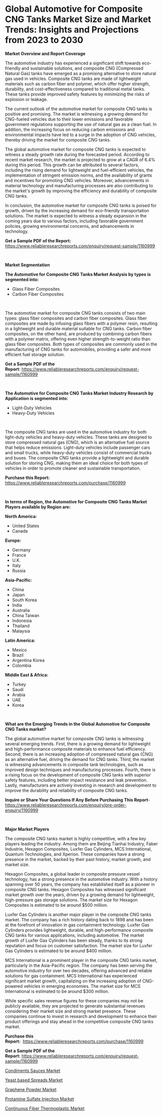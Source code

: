 <p><h1>Global Automotive for Composite CNG Tanks Market Size and Market Trends: Insights and Projections from 2023 to 2030</h1></p><p><strong>Market Overview and Report Coverage</strong></p>
<p><p>The automotive industry has experienced a significant shift towards eco-friendly and sustainable solutions, and composite CNG (Compressed Natural Gas) tanks have emerged as a promising alternative to store natural gas used in vehicles. Composite CNG tanks are made of lightweight materials such as carbon fiber and polymer, which offer higher strength, durability, and cost-effectiveness compared to traditional metal tanks. These tanks provide improved safety features by minimizing the risks of explosion or leakage.</p><p>The current outlook of the automotive market for composite CNG tanks is positive and promising. The market is witnessing a growing demand for CNG-fueled vehicles due to their lower emissions and favorable government regulations supporting the use of natural gas as a clean fuel. In addition, the increasing focus on reducing carbon emissions and environmental impacts have led to a surge in the adoption of CNG vehicles, thereby driving the market for composite CNG tanks.</p><p>The global automotive market for composite CNG tanks is expected to witness a steady growth rate during the forecasted period. According to recent market research, the market is projected to grow at a CAGR of 6.4% during this period. This growth can be attributed to several factors, including the rising demand for lightweight and fuel-efficient vehicles, the implementation of stringent emission norms, and the availability of grants and incentives for promoting CNG vehicles. Moreover, advancements in material technology and manufacturing processes are also contributing to the market's growth by improving the efficiency and durability of composite CNG tanks.</p><p>In conclusion, the automotive market for composite CNG tanks is poised for growth, driven by the increasing demand for eco-friendly transportation solutions. The market is expected to witness a steady expansion in the coming years due to various factors, including favorable government policies, growing environmental concerns, and advancements in technology.</p></p>
<p><strong>Get a Sample PDF of the Report:</strong> <a href="https://www.reliableresearchreports.com/enquiry/request-sample/1160999">https://www.reliableresearchreports.com/enquiry/request-sample/1160999</a></p>
<p>&nbsp;</p>
<p><strong>Market Segmentation</strong></p>
<p><strong>The Automotive for Composite CNG Tanks Market Analysis by types is segmented into:</strong></p>
<p><ul><li>Glass Fiber Composites</li><li>Carbon Fiber Composites</li></ul></p>
<p>&nbsp;</p>
<p><p>The automotive market for composite CNG tanks consists of two main types: glass fiber composites and carbon fiber composites. Glass fiber composites are made by infusing glass fibers with a polymer resin, resulting in a lightweight and durable material suitable for CNG tanks. Carbon fiber composites, on the other hand, are produced by combining carbon fibers with a polymer matrix, offering even higher strength-to-weight ratio than glass fiber composites. Both types of composites are commonly used in the manufacturing of CNG tanks for automobiles, providing a safer and more efficient fuel storage solution.</p></p>
<p><strong>Get a Sample PDF of the Report:</strong>&nbsp;<a href="https://www.reliableresearchreports.com/enquiry/request-sample/1160999">https://www.reliableresearchreports.com/enquiry/request-sample/1160999</a></p>
<p>&nbsp;</p>
<p><strong>The Automotive for Composite CNG Tanks Market Industry Research by Application is segmented into:</strong></p>
<p><ul><li>Light-Duty Vehicles</li><li>Heavy-Duty Vehicles</li></ul></p>
<p>&nbsp;</p>
<p><p>The composite CNG tanks are used in the automotive industry for both light-duty vehicles and heavy-duty vehicles. These tanks are designed to store compressed natural gas (CNG), which is an alternative fuel source that helps reduce emissions. Light-duty vehicles include passenger cars and small trucks, while heavy-duty vehicles consist of commercial trucks and buses. The composite CNG tanks provide a lightweight and durable solution for storing CNG, making them an ideal choice for both types of vehicles in order to promote cleaner and sustainable transportation.</p></p>
<p><strong>Purchase this Report:</strong>&nbsp; <a href="https://www.reliableresearchreports.com/purchase/1160999">https://www.reliableresearchreports.com/purchase/1160999</a></p>
<p>&nbsp;</p>
<p><strong>In terms of Region, the Automotive for Composite CNG Tanks Market Players available by Region are:</strong></p>
<p>
    <p> <strong> North America: </strong>
        <ul>
            <li>United States</li>
            <li>Canada</li>
        </ul>
        </p> 
    <p> <strong> Europe: </strong>
        <ul>
            <li>Germany</li>
            <li>France</li>
            <li>U.K.</li>
            <li>Italy</li>
            <li>Russia</li>
        </ul>
        </p> 
    <p> <strong> Asia-Pacific: </strong>
        <ul>
            <li>China</li>
            <li>Japan</li>
            <li>South Korea</li>
            <li>India</li>
            <li>Australia</li>
            <li>China Taiwan</li>
            <li>Indonesia</li>
            <li>Thailand</li>
            <li>Malaysia</li>
        </ul>
        </p> 
    <p> <strong> Latin America: </strong>
        <ul>
            <li>Mexico</li>
            <li>Brazil</li>
            <li>Argentina Korea</li>
            <li>Colombia</li>
        </ul>
        </p> 
    <p> <strong> Middle East & Africa: </strong>
        <ul>
            <li>Turkey</li>
            <li>Saudi</li>
            <li>Arabia</li>
            <li>UAE</li>
            <li>Korea</li>
        </ul>
    </p>
    </p>
<p>&nbsp;</p>
<p><strong>What are the Emerging Trends in the Global Automotive for Composite CNG Tanks market?</strong></p>
<p><p>The global automotive market for composite CNG tanks is witnessing several emerging trends. First, there is a growing demand for lightweight and high-performance composite materials to enhance fuel efficiency. Second, there is an increasing adoption of compressed natural gas (CNG) as an alternative fuel, driving the demand for CNG tanks. Third, the market is witnessing advancements in composite tank technologies, such as improved design techniques and manufacturing processes. Fourth, there is a rising focus on the development of composite CNG tanks with superior safety features, including better impact resistance and leak prevention. Lastly, manufacturers are actively investing in research and development to improve the durability and reliability of composite CNG tanks.</p></p>
<p><strong>Inquire or Share Your Questions If Any Before Purchasing This Report</strong>- <a href="https://www.reliableresearchreports.com/enquiry/pre-order-enquiry/1160999">https://www.reliableresearchreports.com/enquiry/pre-order-enquiry/1160999</a></p>
<p>&nbsp;</p>
<p><strong>Major Market Players</strong></p>
<p><p>The composite CNG tanks market is highly competitive, with a few key players leading the industry. Among them are Beijing Tianhai Industry, Faber Industrie, Hexagon Composites, Luxfer Gas Cylinders, MCS International, Quantum Technologies, and Xperion. These companies have a strong presence in the market, backed by their past history, market growth, and market size.</p><p>Hexagon Composites, a global leader in composite pressure vessel technology, has a strong presence in the automotive industry. With a history spanning over 50 years, the company has established itself as a pioneer in composite CNG tanks. Hexagon Composites has witnessed significant market growth over the years, driven by a growing demand for lightweight, high-pressure gas storage solutions. The market size for Hexagon Composites is estimated to be around $500 million.</p><p>Luxfer Gas Cylinders is another major player in the composite CNG tanks market. The company has a rich history dating back to 1898 and has been at the forefront of innovation in gas containment technology. Luxfer Gas Cylinders provides lightweight, durable, and high-performance composite CNG tanks for various applications, including automotive. The market growth of Luxfer Gas Cylinders has been steady, thanks to its strong reputation and focus on customer satisfaction. The market size for Luxfer Gas Cylinders is estimated to be around $400 million.</p><p>MCS International is a prominent player in the composite CNG tanks market, particularly in the Asia-Pacific region. The company has been serving the automotive industry for over two decades, offering advanced and reliable solutions for gas containment. MCS International has experienced significant market growth, capitalizing on the increasing adoption of CNG-powered vehicles in emerging economies. The market size for MCS International is estimated to be around $300 million.</p><p>While specific sales revenue figures for these companies may not be publicly available, they are projected to generate substantial revenues considering their market size and strong market presence. These companies continue to invest in research and development to enhance their product offerings and stay ahead in the competitive composite CNG tanks market.</p></p>
<p><strong>Purchase this Report:</strong>&nbsp;&nbsp;<a href="https://www.reliableresearchreports.com/purchase/1160999">https://www.reliableresearchreports.com/purchase/1160999</a></p>
<p></p>
<p><strong>Get a Sample PDF of the Report:</strong>&nbsp;<a href="https://www.reliableresearchreports.com/enquiry/request-sample/1160999">https://www.reliableresearchreports.com/enquiry/request-sample/1160999</a></p>
<p><p><a href="https://www.linkedin.com/pulse/condiments-sauces-market-challenges-opportunities-growth-pkx6e/">Condiments Sauces Market</a></p><p><a href="https://www.linkedin.com/pulse/yeast-based-spreads-market-challenges-opportunities-growth-rc6oe/">Yeast based Spreads Market</a></p><p><a href="https://medium.com/@bobbyrobinson56/graphene-powder-market-size-growth-forecast-2023-2030-a56b178f6710">Graphene Powder Market</a></p><p><a href="https://medium.com/@dennisoliver07/protamine-sulfate-injection-market-size-growth-forecast-2023-2030-364256962f13">Protamine Sulfate Injection Market</a></p><p><a href="https://github.com/ashepherd82/Market-Research-Report-List-1/blob/main/continuous-fiber-thermoplastic-market.md">Continuous Fiber Thermoplastic Market</a></p></p>
